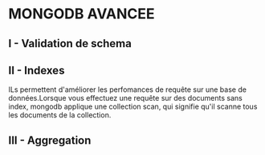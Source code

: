 # MONGODB AVANCEE

## I - Validation de schema

## II - Indexes

ILs permettent d'améliorer les perfomances de requête sur une base de données.Lorsque vous effectuez
une requête sur des documents sans index, mongodb applique une collection scan, qui signifie qu'il scanne 
tous les documents de la collection.



## III - Aggregation